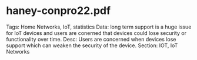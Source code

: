 # haney-conpro22.pdf

Tags: Home Networks, IoT, statistics
Data: long term support is a huge issue for IoT devices and users are conerned that devices could lose security or functionality over time.
Desc: Users are concerned when devices lose support which can weaken the security of the device.
Section: IOT, IoT Networks